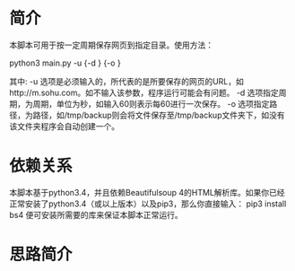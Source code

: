 # 简介
本脚本可用于按一定周期保存网页到指定目录。使用方法：

python3 main.py -u <url> {-d <period>} {-o <directory>}

其中:
    -u 选项是必须输入的，<url>所代表的是所要保存的网页的URL，如http://m.sohu.com。如不输入该参数，程序运行可能会有问题。
    -d 选项指定周期，<period>为周期，单位为秒，如输入60则表示每60进行一次保存。
    -o 选项指定路径，<directory>为路径，如/tmp/backup则会将文件保存至/tmp/backup文件夹下，如没有该文件夹程序会自动创建一个。

# 依赖关系
本脚本基于python3.4，并且依赖Beautifulsoup 4的HTML解析库。如果你已经正常安装了python3.4（或以上版本）以及pip3，那么你直接输入：
    pip3 install bs4
便可安装所需要的库来保证本脚本正常运行。

# 思路简介
